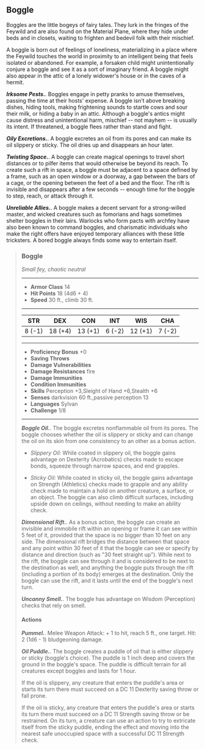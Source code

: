 ## Boggle
Boggles are the little bogeys of fairy tales. They lurk in the fringes of the Feywild and are also found on the Material Plane, where they hide under beds and in closets, waiting to frighten and bedevil folk with their mischief.

A boggle is born out of feelings of loneliness, materializing in a place where the Feywild touches the world in proximity to an intelligent being that feels isolated or abandoned. For example, a forsaken child might unintentionally conjure a boggle and see it as a sort of imaginary friend. A boggle might also appear in the attic of a lonely widower's house or in the caves of a hermit.

***Irksome Pests.***. Boggles engage in petty pranks to amuse themselves, passing the time at their hosts' expense. A boggle isn't above breaking dishes, hiding tools, making frightening sounds to startle cows and sour their milk, or hiding a baby in an attic. Although a boggle's antics might cause distress and unintentional harm, mischief -- not mayhem -- is usually its intent. If threatened, a boggle flees rather than stand and fight.

***Oily Excretions.***. A boggle excretes an oil from its pores and can make its oil slippery or sticky. The oil dries up and disappears an hour later.

***Twisting Space.***. A boggle can create magical openings to travel short distances or to pilfer items that would otherwise be beyond its reach. To create such a rift in space, a boggle must be adjacent to a space defined by a frame, such as an open window or a doorway, a gap between the bars of a cage, or the opening between the feet of a bed and the floor. The rift is invisible and disappears after a few seconds -- enough time for the boggle to step, reach, or attack through it.

***Unreliable Allies.***. A boggle makes a decent servant for a strong-willed master, and wicked creatures such as fomorians and hags sometimes shelter boggles in their lairs. Warlocks who form pacts with archfey have also been known to command boggles, and charismatic individuals who make the right offers have enjoyed temporary alliances with these little tricksters. A bored boggle always finds some way to entertain itself.

>### Boggle
>*Small fey, chaotic neutral*
>___
>- **Armor Class** 14
>- **Hit Points** 18 (4d6 + 4)
>- **Speed** 30 ft., climb 30 ft.
>___
>|**STR**|**DEX**|**CON**|**INT**|**WIS**|**CHA**|
>|:---:|:---:|:---:|:---:|:---:|:---:|
>|8 (-1)|18 (+4)|13 (+1)|6 (-2)|12 (+1)|7 (-2)|
>
>___
>- **Proficiency Bonus** +0
>- **Saving Throws** 
>- **Damage Vulnerabilities** 
>- **Damage Resistances** fire
>- **Damage Immunities** 
>- **Condition Immunities** 
>- **Skills** Perception +3,Sleight of Hand +6,Stealth +6
>- **Senses** darkvision 60 ft.,passive perception 13
>- **Languages** Sylvan
>- **Challenge** 1/8
>___
>***Boggle Oil.***. The boggle excretes nonflammable oil from its pores. The boggle chooses whether the oil is slippery or sticky and can change the oil on its skin from one consistency to an other as a bonus action.
>
>* *Slippery Oil:* While coated in slippery oil, the boggle gains advantage on Dexterity (Acrobatics) checks made to escape bonds, squeeze through narrow spaces, and end grapples.
>
>* *Sticky Oil:* While coated in sticky oil, the boggle gains advantage on Strength (Athletics) checks made to grapple and any ability check made to maintain a hold on another creature, a surface, or an object. The boggle can also climb difficult surfaces, including upside down on ceilings, without needing to make an ability check.
>
>***Dimensional Rift.***. As a bonus action, the boggle can create an invisible and immobile rift within an opening or frame it can see within 5 feet of it, provided that the space is no bigger than 10 feet on any side. The dimensional rift bridges the distance between that space and any point within 30 feet of it that the boggle can see or specify by distance and direction (such as "30 feet straight up"). While next to the rift, the boggle can see through it and is considered to be next to the destination as well, and anything the boggle puts through the rift (including a portion of its body) emerges at the destination. Only the boggle can use the rift, and it lasts until the end of the boggle's next turn.
>
>***Uncanny Smell.***. The boggle has advantage on Wisdom (Perception) checks that rely on smell.
>
>#### Actions
>***Pummel.***. Melee Weapon Attack: + 1 to hit, reach 5 ft., one target. Hit: 2 (1d6 - 1) bludgeoning damage.
>
>***Oil Puddle.***. The boggle creates a puddle of oil that is either slippery or sticky (boggle's choice). The puddle is 1 inch deep and covers the ground in the boggle's space. The puddle is difficult terrain for all creatures except boggles and lasts for 1 hour.
>
>If the oil is slippery, any creature that enters the puddle's area or starts its turn there must succeed on a DC 11 Dexterity saving throw or fall prone.
>
>If the oil is sticky, any creature that enters the puddle's area or starts its turn there must succeed on a DC 11 Strength saving throw or be restrained. On its turn, a creature can use an action to try to extricate itself from the sticky puddle, ending the effect and moving into the nearest safe unoccupied space with a successful DC 11 Strength check.
>

